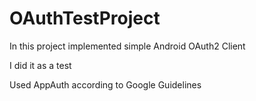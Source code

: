 # OAuthTestProject
In this project implemented simple Android OAuth2 Client

I did it as a test

Used AppAuth according to Google Guidelines
